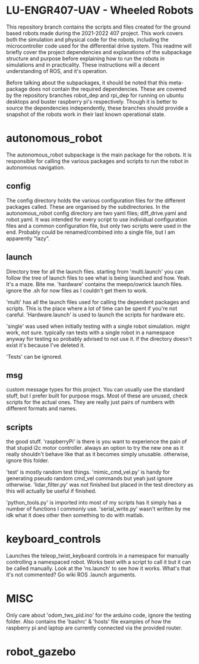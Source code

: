 # LU-ENGR407-UAV - Wheeled Robots
This repository branch contains the scripts and files created for the ground based robots made during the 2021-2022 407 project.
This work covers both the simulation and physical code for the robots, including the microcontroller code used for the
 differential drive system. This readme will briefly cover the project dependencies and explanations of the subpackage 
 structure and purpose before explaining how to run the robots in simulations and in practicality. These instructions
 will a decent understanding of ROS, and it's operation. 

Before talking about the subpackages, it should be noted that this meta-package does not contain
 the required dependencies. These are covered by the repository branches robot_dep and rpi_dep for running on
 ubuntu desktops and buster raspberry pi's respectively. Though it is better to source the dependencies independently,
 these branches should provide a snapshot of the robots work in their last known operational state. 

# autonomous_robot
The autonomous_robot subpackage is the main package for the robots. It is responsible for calling the various packages
 and scripts to run the robot in autonomous navigation.
## config
The config directory holds the various configuration files for
 the different packages called. These are organised by the subdirectories. In the autonomous_robot config directory are
 two yaml files; diff_drive.yaml and robot.yaml. It was intended for every script to use individual configuration files 
 and a common configuration file, but only two scripts were used in the end. Probably could be renamed/combined into a
 single file, but I am apparently "lazy".
## launch 
Directory tree for all the launch files. starting from 'multi.launch' you can follow the tree of launch files to see
 what is being launched and how. Yeah. It's a maze. Bite me. 'hardware' contains the meepo/owrick launch files.
 ignore the .sh for now files as I couldn't get them to work.

'multi' has all the launch files used for calling the dependent packages and scripts. This is the place where a lot of
 time can be spent if you're not careful. 
 'Hardware.launch' is used to launch the scripts for hardware etc. 

'single' was used when initially testing with a single robot simulation. might work, not sure. typically ran tests with
 a single robot in a namespace anyway for testing so probably advised to not use it. if the directory doesn't exist it's
 because I've deleted it. 

'Tests' can be ignored. 

## msg
custom message types for this project. You can usually use the standard stuff, but I prefer built for purpose msgs. 
 Most of these are unused, check scripts for the actual ones. They are really just pairs of numbers with different
 formats and names. 

## scripts
the good stuff. 'raspberryPi' is there is you want to experience the pain of that stupid i2c motor controller. 
 always an option to try the new one as it really shouldn't behave like that as it becomes simply unusable. otherwise, 
 ignore this folder. 

'test' is mostly random test things. 'mimic_cmd_vel.py' is handy for generating pseudo random cmd_vel commands but yeah
 just ignore otherwise. 'lidar_filter.py' was not finished but placed in the test directory as this will actually be
 useful if finished. 

'python_tools.py' is imported into most of my scripts has it simply has a number of functions I commonly use. 
 'serial_write.py' wasn't written by me idk what it does other then something to do with matlab. 

# keyboard_controls
Launches the teleop_twist_keyboard controls in a namespace for manually controlling a namespaced robot. Works best with
 a script to call it but it can be called manually. Look at the 'ns.launch' to see how it works. What's that it's not 
 commented? Go wiki ROS .launch arguments. 

# MISC
Only care about 'odom_tws_pid.ino' for the arduino code, ignore the testing folder. Also contains the 'bashrc' & 'hosts'
 file examples of how the raspberry pi and laptop are currently connected via the provided router.

# robot_gazebo 








